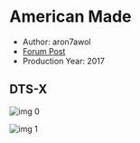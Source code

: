# American Made

* Author: aron7awol
* [Forum Post](https://www.avsforum.com/threads/bass-eq-for-filtered-movies.2995212/post-57684300)
* Production Year: 2017

## DTS-X

![img 0](https://i.imgur.com/ejmMpdi.jpg)

![img 1](https://i.imgur.com/6d58ZFs.jpg)

